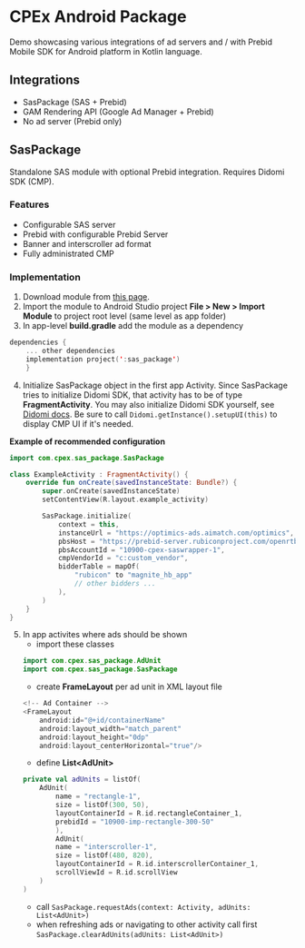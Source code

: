 # CPEx Android Package

Demo showcasing various integrations of ad servers and / with Prebid Mobile SDK for Android platform in Kotlin language.

## Integrations

- SasPackage (SAS + Prebid)
- GAM Rendering API (Google Ad Manager + Prebid)
- No ad server (Prebid only)

## SasPackage

Standalone SAS module with optional Prebid integration. Requires Didomi SDK (CMP).

### Features

- Configurable SAS server
- Prebid with configurable Prebid Server
- Banner and interscroller ad format
- Fully administrated CMP

### Implementation

1. Download module from [this page](https://git.cpex.cz/frontend/cpex-android-package/-/tree/master/sas_package).
2. Import the module to Android Studio project **File > New > Import Module** to project root level (same level as app folder)
3. In app-level **build.gradle** add the module as a dependency

```kotlin
dependencies {
    ... other dependencies
    implementation project(':sas_package')
    }
```

4. Initialize SasPackage object in the first app Activity. Since SasPackage tries to initialize Didomi SDK, that activity has to be of type **FragmentActivity**. You may also initialize Didomi SDK yourself, see [Didomi docs](https://developers.didomi.io/cmp/mobile-sdk/android/setup). Be sure to call `Didomi.getInstance().setupUI(this)` to display CMP UI if it's needed.

**Example of recommended configuration**

```kotlin
import com.cpex.sas_package.SasPackage

class ExampleActivity : FragmentActivity() {
    override fun onCreate(savedInstanceState: Bundle?) {
        super.onCreate(savedInstanceState)
        setContentView(R.layout.example_activity)

        SasPackage.initialize(
            context = this,
            instanceUrl = "https://optimics-ads.aimatch.com/optimics",
            pbsHost = "https://prebid-server.rubiconproject.com/openrtb2/auction",
            pbsAccountId = "10900-cpex-saswrapper-1",
            cmpVendorId = "c:custom_vendor",
            bidderTable = mapOf(
                "rubicon" to "magnite_hb_app"
                // other bidders ...
            ),
        )
    }
}
```

5. In app activites where ads should be shown
    - import these classes
    ``` kotlin
    import com.cpex.sas_package.AdUnit
    import com.cpex.sas_package.SasPackage
    ```
    - create **FrameLayout** per ad unit in XML layout file
    ```kotlin
    <!-- Ad Container -->
    <FrameLayout
        android:id="@+id/containerName"
        android:layout_width="match_parent"
        android:layout_height="0dp"
        android:layout_centerHorizontal="true"/>
    ```
    - define **List\<AdUnit>**
    ``` kotlin
    private val adUnits = listOf(
        AdUnit(
            name = "rectangle-1",
            size = listOf(300, 50),
            layoutContainerId = R.id.rectangleContainer_1,
            prebidId = "10900-imp-rectangle-300-50"
            ),
            AdUnit(
            name = "interscroller-1",
            size = listOf(480, 820),
            layoutContainerId = R.id.interscrollerContainer_1,
            scrollViewId = R.id.scrollView
        )
    )
    ```
    - call `SasPackage.requestAds(context: Activity, adUnits: List<AdUnit>)`
    - when refreshing ads or navigating to other activity call first `SasPackage.clearAdUnits(adUnits: List<AdUnit>)`
